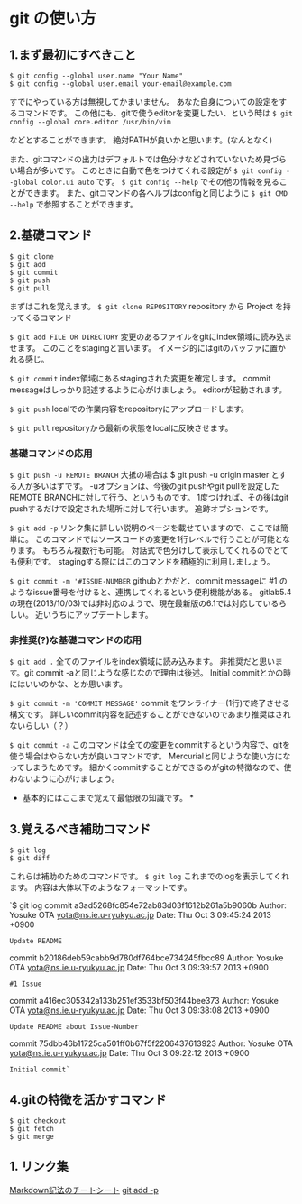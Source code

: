 # git の使い方
## 1.まず最初にすべきこと
```
$ git config --global user.name "Your Name"
$ git config --global user.email your-email@example.com
```
すでにやっている方は無視してかまいません。
あなた自身についての設定をするコマンドです。
この他にも、gitで使うeditorを変更したい、という時は
`$ git config --global core.editor /usr/bin/vim`

などとすることができます。
絶対PATHが良いかと思います。(なんとなく)

また、gitコマンドの出力はデフォルトでは色分けなどされていないため見づらい場合が多いです。
このときに自動で色をつけてくれる設定が
`$ git config --global color.ui auto`
です。
`$ git config --help`
でその他の情報を見ることができます。
また、gitコマンドの各ヘルプはconfigと同じように
`$ git CMD --help`
で参照することができます。

## 2.基礎コマンド
```
$ git clone
$ git add
$ git commit
$ git push
$ git pull
```

まずはこれを覚えます。
`$ git clone REPOSITORY`
repository から Project を持ってくるコマンド

`$ git add FILE OR DIRECTORY`
変更のあるファイルをgitにindex領域に読み込ませます。
このことをstagingと言います。
イメージ的にはgitのバッファに置かれる感じ。

`$ git commit`
index領域にあるstagingされた変更を確定します。
commit messageはしっかり記述するように心がけましょう。
editorが起動されます。

`$ git push`
localでの作業内容をrepositoryにアップロードします。

`$ git pull`
repositoryから最新の状態をlocalに反映させます。

### 基礎コマンドの応用
`$ git push -u REMOTE BRANCH`
大抵の場合は $ git push -u origin master とする人が多いはずです。
-uオプションは、今後のgit pushやgit pullを設定したREMOTE BRANCHに対して行う、というものです。
1度つければ、その後はgit pushするだけで設定された場所に対して行います。
追跡オプションです。

`$ git add -p`
リンク集に詳しい説明のページを載せていますので、ここでは簡単に。
このコマンドではソースコードの変更を1行レベルで行うことが可能となります。
もちろん複数行も可能。
対話式で色分けして表示してくれるのでとても便利です。
stagingする際にはこのコマンドを積極的に利用しましょう。

`$ git commit -m '#ISSUE-NUMBER`
githubとかだと、commit messageに #1 のようなissue番号を付けると、連携してくれるという便利機能がある。
gitlab5.4の現在(2013/10/03)では非対応のようで、現在最新版の6.1では対応しているらしい。
近いうちにアップデートします。

### 非推奨(?)な基礎コマンドの応用
`$ git add .`
全てのファイルをindex領域に読み込みます。
非推奨だと思います。git commit -aと同じような感じなので理由は後述。
Initial commitとかの時にはいいのかな、とか思います。

`$ git commit -m 'COMMIT MESSAGE'`
commit をワンライナー(1行)で終了させる構文です。
詳しいcommit内容を記述することができないのであまり推奨はされないらしい（？）

`$ git commit -a`
このコマンドは全ての変更をcommitするという内容で、gitを使う場合はやらない方が良いコマンドです。
Mercurialと同じような使い方になってしまうためです。
細かくcommitすることができるのがgitの特徴なので、使わないように心がけましょう。

* 基本的にはここまで覚えて最低限の知識です。 *

## 3.覚えるべき補助コマンド
```
$ git log
$ git diff
```

これらは補助のためのコマンドです。
`$ git log`
これまでのlogを表示してくれます。
内容は大体以下のようなフォーマットです。

`$ git log
commit a3ad5268fc854e72ab83d03f1612b261a5b9060b
Author: Yosuke OTA <yota@ns.ie.u-ryukyu.ac.jp>
Date:   Thu Oct 3 09:45:24 2013 +0900

    Update README

commit b20186deb59cabb9d780df764bce734245fbcc89
Author: Yosuke OTA <yota@ns.ie.u-ryukyu.ac.jp>
Date:   Thu Oct 3 09:39:57 2013 +0900

    #1 Issue

commit a416ec305342a133b251ef3533bf503f44bee373
Author: Yosuke OTA <yota@ns.ie.u-ryukyu.ac.jp>
Date:   Thu Oct 3 09:38:08 2013 +0900

    Update README about Issue-Number

commit 75dbb46b11725ca501ff0b67f5f2206437613923
Author: Yosuke OTA <yota@ns.ie.u-ryukyu.ac.jp>
Date:   Thu Oct 3 09:22:12 2013 +0900

    Initial commit`

## 4.gitの特徴を活かすコマンド
```
$ git checkout
$ git fetch
$ git merge
```

## 1. リンク集
[Markdown記法のチートシート](http://qiita.com/Qiita/items/c686397e4a0f4f11683d)
[git add -p](http://qiita.com/crifff/items/1abf08bca4ce51db4775)

